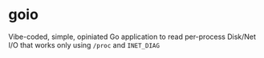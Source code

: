 # goio

Vibe-coded, simple, opiniated Go application to read per-process Disk/Net I/O that works only using `/proc` and `INET_DIAG`
